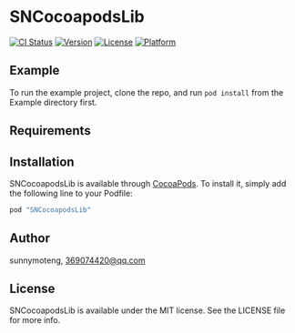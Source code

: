 # SNCocoapodsLib

[![CI Status](http://img.shields.io/travis/sunnymoteng/SNCocoapodsLib.svg?style=flat)](https://travis-ci.org/sunnymoteng/SNCocoapodsLib)
[![Version](https://img.shields.io/cocoapods/v/SNCocoapodsLib.svg?style=flat)](http://cocoapods.org/pods/SNCocoapodsLib)
[![License](https://img.shields.io/cocoapods/l/SNCocoapodsLib.svg?style=flat)](http://cocoapods.org/pods/SNCocoapodsLib)
[![Platform](https://img.shields.io/cocoapods/p/SNCocoapodsLib.svg?style=flat)](http://cocoapods.org/pods/SNCocoapodsLib)

## Example

To run the example project, clone the repo, and run `pod install` from the Example directory first.

## Requirements

## Installation

SNCocoapodsLib is available through [CocoaPods](http://cocoapods.org). To install
it, simply add the following line to your Podfile:

```ruby
pod "SNCocoapodsLib"
```

## Author

sunnymoteng, 369074420@qq.com

## License

SNCocoapodsLib is available under the MIT license. See the LICENSE file for more info.
